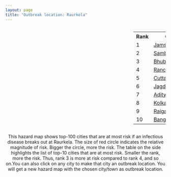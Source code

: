 ```yaml
---
layout: page
title: "Outbreak location: Raurkela"
---
```

<div style="width: 100%; overflow: auto;">
<div style="width: 75%; float: left;">
<div id="mapid">
<script src="https://buda-magenta.github.io/hazard_map/load_map.js"></script>

<script>
var marker_outbreak = L.marker([22.214285, 84.872437],{"autoPan": true}).addTo(map); marker_outbreak.bindTooltip("Raurkela").openTooltip();

var circle_1 = L.circle([22.801519, 86.202958], {"pane": "markerPane", "color": "red", "fill": true, "fillOpacity": 0.2, "fillRule": "evenodd", "lineCap": "round", "lineJoin": "round", "opacity": 1.0, "radius": 79607, "stroke": true, "weight": 3}).addTo(map);
circle_1.bindTooltip("Jamshedpur<br>rank: 1<br>hazard index: 0.079607")
circle_1.bindPopup('<a href="https://buda-magenta.github.io/hazard_map/Jamshedpur">Jamshedpur</a>')

var circle_2 = L.circle([21.400000, 83.883333], {"pane": "markerPane", "color": "red", "fill": true, "fillOpacity": 0.2, "fillRule": "evenodd", "lineCap": "round", "lineJoin": "round", "opacity": 1.0, "radius": 71090, "stroke": true, "weight": 3}).addTo(map);
circle_2.bindTooltip("Sambalpur<br>rank: 2<br>hazard index: 0.071091")
circle_2.bindPopup('<a href="https://buda-magenta.github.io/hazard_map/Sambalpur">Sambalpur</a>')

var circle_3 = L.circle([20.266777, 85.843559], {"pane": "markerPane", "color": "red", "fill": true, "fillOpacity": 0.2, "fillRule": "evenodd", "lineCap": "round", "lineJoin": "round", "opacity": 1.0, "radius": 53885, "stroke": true, "weight": 3}).addTo(map);
circle_3.bindTooltip("Bhubaneswar<br>rank: 3<br>hazard index: 0.053886")
circle_3.bindPopup('<a href="https://buda-magenta.github.io/hazard_map/Bhubaneswar">Bhubaneswar</a>')

var circle_4 = L.circle([23.370035, 85.325013], {"pane": "markerPane", "color": "red", "fill": true, "fillOpacity": 0.2, "fillRule": "evenodd", "lineCap": "round", "lineJoin": "round", "opacity": 1.0, "radius": 35381, "stroke": true, "weight": 3}).addTo(map);
circle_4.bindTooltip("Ranchi<br>rank: 4<br>hazard index: 0.035382")
circle_4.bindPopup('<a href="https://buda-magenta.github.io/hazard_map/Ranchi">Ranchi</a>')

var circle_5 = L.circle([20.468600, 85.879200], {"pane": "markerPane", "color": "red", "fill": true, "fillOpacity": 0.2, "fillRule": "evenodd", "lineCap": "round", "lineJoin": "round", "opacity": 1.0, "radius": 20759, "stroke": true, "weight": 3}).addTo(map);
circle_5.bindTooltip("Cuttack<br>rank: 5<br>hazard index: 0.020760")
circle_5.bindPopup('<a href="https://buda-magenta.github.io/hazard_map/Cuttack">Cuttack</a>')

var circle_6 = L.circle([19.087076, 82.023572], {"pane": "markerPane", "color": "red", "fill": true, "fillOpacity": 0.2, "fillRule": "evenodd", "lineCap": "round", "lineJoin": "round", "opacity": 1.0, "radius": 14683, "stroke": true, "weight": 3}).addTo(map);
circle_6.bindTooltip("Jagdalpur<br>rank: 6<br>hazard index: 0.014684")
circle_6.bindPopup('<a href="https://buda-magenta.github.io/hazard_map/Jagdalpur">Jagdalpur</a>')

var circle_7 = L.circle([22.782355, 86.159003], {"pane": "markerPane", "color": "red", "fill": true, "fillOpacity": 0.2, "fillRule": "evenodd", "lineCap": "round", "lineJoin": "round", "opacity": 1.0, "radius": 11389, "stroke": true, "weight": 3}).addTo(map);
circle_7.bindTooltip("Adityapur<br>rank: 7<br>hazard index: 0.011389")
circle_7.bindPopup('<a href="https://buda-magenta.github.io/hazard_map/Adityapur">Adityapur</a>')

var circle_8 = L.circle([22.541418, 88.357691], {"pane": "markerPane", "color": "red", "fill": true, "fillOpacity": 0.2, "fillRule": "evenodd", "lineCap": "round", "lineJoin": "round", "opacity": 1.0, "radius": 9639, "stroke": true, "weight": 3}).addTo(map);
circle_8.bindTooltip("Kolkata<br>rank: 8<br>hazard index: 0.009639")
circle_8.bindPopup('<a href="https://buda-magenta.github.io/hazard_map/Kolkata">Kolkata</a>')

var circle_9 = L.circle([22.500000, 83.500000], {"pane": "markerPane", "color": "red", "fill": true, "fillOpacity": 0.2, "fillRule": "evenodd", "lineCap": "round", "lineJoin": "round", "opacity": 1.0, "radius": 8859, "stroke": true, "weight": 3}).addTo(map);
circle_9.bindTooltip("Raigarh<br>rank: 9<br>hazard index: 0.008859")
circle_9.bindPopup('<a href="https://buda-magenta.github.io/hazard_map/Raigarh">Raigarh</a>')

var circle_10 = L.circle([12.979120, 77.591300], {"pane": "markerPane", "color": "red", "fill": true, "fillOpacity": 0.2, "fillRule": "evenodd", "lineCap": "round", "lineJoin": "round", "opacity": 1.0, "radius": 8432, "stroke": true, "weight": 3}).addTo(map);
circle_10.bindTooltip("Bangalore<br>rank: 10<br>hazard index: 0.008432")
circle_10.bindPopup('<a href="https://buda-magenta.github.io/hazard_map/Bangalore">Bangalore</a>')

var circle_11 = L.circle([22.383333, 82.133333], {"pane": "markerPane", "color": "red", "fill": true, "fillOpacity": 0.2, "fillRule": "evenodd", "lineCap": "round", "lineJoin": "round", "opacity": 1.0, "radius": 8398, "stroke": true, "weight": 3}).addTo(map);
circle_11.bindTooltip("Bilaspur<br>rank: 11<br>hazard index: 0.008398")
circle_11.bindPopup('<a href="https://buda-magenta.github.io/hazard_map/Bilaspur">Bilaspur</a>')

var circle_12 = L.circle([19.807608, 85.825254], {"pane": "markerPane", "color": "red", "fill": true, "fillOpacity": 0.2, "fillRule": "evenodd", "lineCap": "round", "lineJoin": "round", "opacity": 1.0, "radius": 6203, "stroke": true, "weight": 3}).addTo(map);
circle_12.bindTooltip("Puri<br>rank: 12<br>hazard index: 0.006203")
circle_12.bindPopup('<a href="https://buda-magenta.github.io/hazard_map/Puri">Puri</a>')

var circle_13 = L.circle([23.122634, 83.198189], {"pane": "markerPane", "color": "red", "fill": true, "fillOpacity": 0.2, "fillRule": "evenodd", "lineCap": "round", "lineJoin": "round", "opacity": 1.0, "radius": 5819, "stroke": true, "weight": 3}).addTo(map);
circle_13.bindTooltip("Ambikapur<br>rank: 13<br>hazard index: 0.005819")
circle_13.bindPopup('<a href="https://buda-magenta.github.io/hazard_map/Ambikapur">Ambikapur</a>')

var circle_14 = L.circle([19.075990, 72.877393], {"pane": "markerPane", "color": "red", "fill": true, "fillOpacity": 0.2, "fillRule": "evenodd", "lineCap": "round", "lineJoin": "round", "opacity": 1.0, "radius": 3875, "stroke": true, "weight": 3}).addTo(map);
circle_14.bindTooltip("Mumbai<br>rank: 14<br>hazard index: 0.003876")
circle_14.bindPopup('<a href="https://buda-magenta.github.io/hazard_map/Mumbai">Mumbai</a>')

var circle_15 = L.circle([21.149813, 79.082056], {"pane": "markerPane", "color": "red", "fill": true, "fillOpacity": 0.2, "fillRule": "evenodd", "lineCap": "round", "lineJoin": "round", "opacity": 1.0, "radius": 3454, "stroke": true, "weight": 3}).addTo(map);
circle_15.bindTooltip("Nagpur<br>rank: 15<br>hazard index: 0.003455")
circle_15.bindPopup('<a href="https://buda-magenta.github.io/hazard_map/Nagpur">Nagpur</a>')

var circle_16 = L.circle([21.237947, 81.633683], {"pane": "markerPane", "color": "red", "fill": true, "fillOpacity": 0.2, "fillRule": "evenodd", "lineCap": "round", "lineJoin": "round", "opacity": 1.0, "radius": 3421, "stroke": true, "weight": 3}).addTo(map);
circle_16.bindTooltip("Raipur<br>rank: 16<br>hazard index: 0.003421")
circle_16.bindPopup('<a href="https://buda-magenta.github.io/hazard_map/Raipur">Raipur</a>')

var circle_17 = L.circle([23.795281, 86.430964], {"pane": "markerPane", "color": "red", "fill": true, "fillOpacity": 0.2, "fillRule": "evenodd", "lineCap": "round", "lineJoin": "round", "opacity": 1.0, "radius": 3286, "stroke": true, "weight": 3}).addTo(map);
circle_17.bindTooltip("Dhanbad<br>rank: 17<br>hazard index: 0.003286")
circle_17.bindPopup('<a href="https://buda-magenta.github.io/hazard_map/Dhanbad">Dhanbad</a>')

var circle_18 = L.circle([24.476642, 86.606732], {"pane": "markerPane", "color": "red", "fill": true, "fillOpacity": 0.2, "fillRule": "evenodd", "lineCap": "round", "lineJoin": "round", "opacity": 1.0, "radius": 3152, "stroke": true, "weight": 3}).addTo(map);
circle_18.bindTooltip("Deoghar<br>rank: 18<br>hazard index: 0.003152")
circle_18.bindPopup('<a href="https://buda-magenta.github.io/hazard_map/Deoghar">Deoghar</a>')

var circle_19 = L.circle([17.723128, 83.301284], {"pane": "markerPane", "color": "red", "fill": true, "fillOpacity": 0.2, "fillRule": "evenodd", "lineCap": "round", "lineJoin": "round", "opacity": 1.0, "radius": 2501, "stroke": true, "weight": 3}).addTo(map);
circle_19.bindTooltip("Visakhapatnam<br>rank: 19<br>hazard index: 0.002501")
circle_19.bindPopup('<a href="https://buda-magenta.github.io/hazard_map/Visakhapatnam">Visakhapatnam</a>')

var circle_20 = L.circle([21.934900, 86.732400], {"pane": "markerPane", "color": "red", "fill": true, "fillOpacity": 0.2, "fillRule": "evenodd", "lineCap": "round", "lineJoin": "round", "opacity": 1.0, "radius": 1924, "stroke": true, "weight": 3}).addTo(map);
circle_20.bindTooltip("Baripada<br>rank: 20<br>hazard index: 0.001925")
circle_20.bindPopup('<a href="https://buda-magenta.github.io/hazard_map/Baripada">Baripada</a>')

var circle_21 = L.circle([18.521428, 73.854454], {"pane": "markerPane", "color": "red", "fill": true, "fillOpacity": 0.2, "fillRule": "evenodd", "lineCap": "round", "lineJoin": "round", "opacity": 1.0, "radius": 1886, "stroke": true, "weight": 3}).addTo(map);
circle_21.bindTooltip("Pune<br>rank: 21<br>hazard index: 0.001887")
circle_21.bindPopup('<a href="https://buda-magenta.github.io/hazard_map/Pune">Pune</a>')

var circle_22 = L.circle([22.519770, 82.629515], {"pane": "markerPane", "color": "red", "fill": true, "fillOpacity": 0.2, "fillRule": "evenodd", "lineCap": "round", "lineJoin": "round", "opacity": 1.0, "radius": 1850, "stroke": true, "weight": 3}).addTo(map);
circle_22.bindTooltip("Korba<br>rank: 22<br>hazard index: 0.001851")
circle_22.bindPopup('<a href="https://buda-magenta.github.io/hazard_map/Korba">Korba</a>')

var circle_23 = L.circle([25.133173, 86.525040], {"pane": "markerPane", "color": "red", "fill": true, "fillOpacity": 0.2, "fillRule": "evenodd", "lineCap": "round", "lineJoin": "round", "opacity": 1.0, "radius": 1631, "stroke": true, "weight": 3}).addTo(map);
circle_23.bindTooltip("Kharagpur<br>rank: 23<br>hazard index: 0.001632")
circle_23.bindPopup('<a href="https://buda-magenta.github.io/hazard_map/Kharagpur">Kharagpur</a>')

var circle_24 = L.circle([16.508759, 80.618510], {"pane": "markerPane", "color": "red", "fill": true, "fillOpacity": 0.2, "fillRule": "evenodd", "lineCap": "round", "lineJoin": "round", "opacity": 1.0, "radius": 1515, "stroke": true, "weight": 3}).addTo(map);
circle_24.bindTooltip("Vijayawada<br>rank: 24<br>hazard index: 0.001515")
circle_24.bindPopup('<a href="https://buda-magenta.github.io/hazard_map/Vijayawada">Vijayawada</a>')

var circle_25 = L.circle([23.687130, 86.974659], {"pane": "markerPane", "color": "red", "fill": true, "fillOpacity": 0.2, "fillRule": "evenodd", "lineCap": "round", "lineJoin": "round", "opacity": 1.0, "radius": 1240, "stroke": true, "weight": 3}).addTo(map);
circle_25.bindTooltip("Asansol<br>rank: 25<br>hazard index: 0.001240")
circle_25.bindPopup('<a href="https://buda-magenta.github.io/hazard_map/Asansol">Asansol</a>')

var circle_26 = L.circle([28.651718, 77.221939], {"pane": "markerPane", "color": "red", "fill": true, "fillOpacity": 0.2, "fillRule": "evenodd", "lineCap": "round", "lineJoin": "round", "opacity": 1.0, "radius": 1199, "stroke": true, "weight": 3}).addTo(map);
circle_26.bindTooltip("Delhi<br>rank: 26<br>hazard index: 0.001200")
circle_26.bindPopup('<a href="https://buda-magenta.github.io/hazard_map/Delhi">Delhi</a>')

var circle_27 = L.circle([25.609324, 85.123525], {"pane": "markerPane", "color": "red", "fill": true, "fillOpacity": 0.2, "fillRule": "evenodd", "lineCap": "round", "lineJoin": "round", "opacity": 1.0, "radius": 1145, "stroke": true, "weight": 3}).addTo(map);
circle_27.bindTooltip("Patna<br>rank: 27<br>hazard index: 0.001145")
circle_27.bindPopup('<a href="https://buda-magenta.github.io/hazard_map/Patna">Patna</a>')

var circle_28 = L.circle([23.699128, 85.991069], {"pane": "markerPane", "color": "red", "fill": true, "fillOpacity": 0.2, "fillRule": "evenodd", "lineCap": "round", "lineJoin": "round", "opacity": 1.0, "radius": 1039, "stroke": true, "weight": 3}).addTo(map);
circle_28.bindTooltip("Bokaro<br>rank: 28<br>hazard index: 0.001039")
circle_28.bindPopup('<a href="https://buda-magenta.github.io/hazard_map/Bokaro">Bokaro</a>')

var circle_29 = L.circle([21.199035, 81.397955], {"pane": "markerPane", "color": "red", "fill": true, "fillOpacity": 0.2, "fillRule": "evenodd", "lineCap": "round", "lineJoin": "round", "opacity": 1.0, "radius": 909, "stroke": true, "weight": 3}).addTo(map);
circle_29.bindTooltip("Durg<br>rank: 29<br>hazard index: 0.000910")
circle_29.bindPopup('<a href="https://buda-magenta.github.io/hazard_map/Durg">Durg</a>')

var circle_30 = L.circle([17.388786, 78.461065], {"pane": "markerPane", "color": "red", "fill": true, "fillOpacity": 0.2, "fillRule": "evenodd", "lineCap": "round", "lineJoin": "round", "opacity": 1.0, "radius": 840, "stroke": true, "weight": 3}).addTo(map);
circle_30.bindTooltip("Hyderabad<br>rank: 30<br>hazard index: 0.000841")
circle_30.bindPopup('<a href="https://buda-magenta.github.io/hazard_map/Hyderabad">Hyderabad</a>')

var circle_31 = L.circle([19.309813, 84.797156], {"pane": "markerPane", "color": "red", "fill": true, "fillOpacity": 0.2, "fillRule": "evenodd", "lineCap": "round", "lineJoin": "round", "opacity": 1.0, "radius": 792, "stroke": true, "weight": 3}).addTo(map);
circle_31.bindTooltip("Brahmapur<br>rank: 31<br>hazard index: 0.000792")
circle_31.bindPopup('<a href="https://buda-magenta.github.io/hazard_map/Brahmapur">Brahmapur</a>')

var circle_32 = L.circle([14.449372, 79.987376], {"pane": "markerPane", "color": "red", "fill": true, "fillOpacity": 0.2, "fillRule": "evenodd", "lineCap": "round", "lineJoin": "round", "opacity": 1.0, "radius": 729, "stroke": true, "weight": 3}).addTo(map);
circle_32.bindTooltip("Nellore<br>rank: 32<br>hazard index: 0.000729")
circle_32.bindPopup('<a href="https://buda-magenta.github.io/hazard_map/Nellore">Nellore</a>')

var circle_33 = L.circle([23.332200, 86.361600], {"pane": "markerPane", "color": "red", "fill": true, "fillOpacity": 0.2, "fillRule": "evenodd", "lineCap": "round", "lineJoin": "round", "opacity": 1.0, "radius": 709, "stroke": true, "weight": 3}).addTo(map);
circle_33.bindTooltip("Purulia<br>rank: 33<br>hazard index: 0.000709")
circle_33.bindPopup('<a href="https://buda-magenta.github.io/hazard_map/Purulia">Purulia</a>')

var circle_34 = L.circle([23.160894, 79.949770], {"pane": "markerPane", "color": "red", "fill": true, "fillOpacity": 0.2, "fillRule": "evenodd", "lineCap": "round", "lineJoin": "round", "opacity": 1.0, "radius": 680, "stroke": true, "weight": 3}).addTo(map);
circle_34.bindTooltip("Jabalpur<br>rank: 34<br>hazard index: 0.000681")
circle_34.bindPopup('<a href="https://buda-magenta.github.io/hazard_map/Jabalpur">Jabalpur</a>')

var circle_35 = L.circle([18.793568, 80.815939], {"pane": "markerPane", "color": "red", "fill": true, "fillOpacity": 0.2, "fillRule": "evenodd", "lineCap": "round", "lineJoin": "round", "opacity": 1.0, "radius": 596, "stroke": true, "weight": 3}).addTo(map);
circle_35.bindTooltip("Bijapur<br>rank: 35<br>hazard index: 0.000597")
circle_35.bindPopup('<a href="https://buda-magenta.github.io/hazard_map/Bijapur">Bijapur</a>')

var circle_36 = L.circle([19.194329, 72.970178], {"pane": "markerPane", "color": "red", "fill": true, "fillOpacity": 0.2, "fillRule": "evenodd", "lineCap": "round", "lineJoin": "round", "opacity": 1.0, "radius": 556, "stroke": true, "weight": 3}).addTo(map);
circle_36.bindTooltip("Thane<br>rank: 36<br>hazard index: 0.000557")
circle_36.bindPopup('<a href="https://buda-magenta.github.io/hazard_map/Thane">Thane</a>')

var circle_37 = L.circle([18.112082, 83.405220], {"pane": "markerPane", "color": "red", "fill": true, "fillOpacity": 0.2, "fillRule": "evenodd", "lineCap": "round", "lineJoin": "round", "opacity": 1.0, "radius": 527, "stroke": true, "weight": 3}).addTo(map);
circle_37.bindTooltip("Vizianagaram<br>rank: 37<br>hazard index: 0.000527")
circle_37.bindPopup('<a href="https://buda-magenta.github.io/hazard_map/Vizianagaram">Vizianagaram</a>')

var circle_38 = L.circle([17.005045, 81.780473], {"pane": "markerPane", "color": "red", "fill": true, "fillOpacity": 0.2, "fillRule": "evenodd", "lineCap": "round", "lineJoin": "round", "opacity": 1.0, "radius": 497, "stroke": true, "weight": 3}).addTo(map);
circle_38.bindTooltip("Rajahmundry<br>rank: 38<br>hazard index: 0.000497")
circle_38.bindPopup('<a href="https://buda-magenta.github.io/hazard_map/Rajahmundry">Rajahmundry</a>')

var circle_39 = L.circle([11.001812, 76.962843], {"pane": "markerPane", "color": "red", "fill": true, "fillOpacity": 0.2, "fillRule": "evenodd", "lineCap": "round", "lineJoin": "round", "opacity": 1.0, "radius": 460, "stroke": true, "weight": 3}).addTo(map);
circle_39.bindTooltip("Coimbatore<br>rank: 39<br>hazard index: 0.000461")
circle_39.bindPopup('<a href="https://buda-magenta.github.io/hazard_map/Coimbatore">Coimbatore</a>')

var circle_40 = L.circle([20.011247, 73.790236], {"pane": "markerPane", "color": "red", "fill": true, "fillOpacity": 0.2, "fillRule": "evenodd", "lineCap": "round", "lineJoin": "round", "opacity": 1.0, "radius": 440, "stroke": true, "weight": 3}).addTo(map);
circle_40.bindTooltip("Nashik<br>rank: 40<br>hazard index: 0.000441")
circle_40.bindPopup('<a href="https://buda-magenta.github.io/hazard_map/Nashik">Nashik</a>')

var circle_41 = L.circle([13.083694, 80.270186], {"pane": "markerPane", "color": "red", "fill": true, "fillOpacity": 0.2, "fillRule": "evenodd", "lineCap": "round", "lineJoin": "round", "opacity": 1.0, "radius": 428, "stroke": true, "weight": 3}).addTo(map);
circle_41.bindTooltip("Chennai<br>rank: 41<br>hazard index: 0.000428")
circle_41.bindPopup('<a href="https://buda-magenta.github.io/hazard_map/Chennai">Chennai</a>')

var circle_42 = L.circle([20.761862, 77.192172], {"pane": "markerPane", "color": "red", "fill": true, "fillOpacity": 0.2, "fillRule": "evenodd", "lineCap": "round", "lineJoin": "round", "opacity": 1.0, "radius": 413, "stroke": true, "weight": 3}).addTo(map);
circle_42.bindTooltip("Akola<br>rank: 42<br>hazard index: 0.000414")
circle_42.bindPopup('<a href="https://buda-magenta.github.io/hazard_map/Akola">Akola</a>')

var circle_43 = L.circle([12.305183, 76.655361], {"pane": "markerPane", "color": "red", "fill": true, "fillOpacity": 0.2, "fillRule": "evenodd", "lineCap": "round", "lineJoin": "round", "opacity": 1.0, "radius": 396, "stroke": true, "weight": 3}).addTo(map);
circle_43.bindTooltip("Mysore<br>rank: 43<br>hazard index: 0.000396")
circle_43.bindPopup('<a href="https://buda-magenta.github.io/hazard_map/Mysore">Mysore</a>')

var circle_44 = L.circle([24.796436, 85.007956], {"pane": "markerPane", "color": "red", "fill": true, "fillOpacity": 0.2, "fillRule": "evenodd", "lineCap": "round", "lineJoin": "round", "opacity": 1.0, "radius": 380, "stroke": true, "weight": 3}).addTo(map);
circle_44.bindTooltip("Gaya<br>rank: 44<br>hazard index: 0.000380")
circle_44.bindPopup('<a href="https://buda-magenta.github.io/hazard_map/Gaya">Gaya</a>')

var circle_45 = L.circle([11.664300, 78.146000], {"pane": "markerPane", "color": "red", "fill": true, "fillOpacity": 0.2, "fillRule": "evenodd", "lineCap": "round", "lineJoin": "round", "opacity": 1.0, "radius": 360, "stroke": true, "weight": 3}).addTo(map);
circle_45.bindTooltip("Salem<br>rank: 45<br>hazard index: 0.000361")
circle_45.bindPopup('<a href="https://buda-magenta.github.io/hazard_map/Salem">Salem</a>')

var circle_46 = L.circle([21.500000, 86.750000], {"pane": "markerPane", "color": "red", "fill": true, "fillOpacity": 0.2, "fillRule": "evenodd", "lineCap": "round", "lineJoin": "round", "opacity": 1.0, "radius": 319, "stroke": true, "weight": 3}).addTo(map);
circle_46.bindTooltip("Baleshwar<br>rank: 46<br>hazard index: 0.000320")
circle_46.bindPopup('<a href="https://buda-magenta.github.io/hazard_map/Baleshwar">Baleshwar</a>')

var circle_47 = L.circle([21.063329, 86.505373], {"pane": "markerPane", "color": "red", "fill": true, "fillOpacity": 0.2, "fillRule": "evenodd", "lineCap": "round", "lineJoin": "round", "opacity": 1.0, "radius": 298, "stroke": true, "weight": 3}).addTo(map);
circle_47.bindTooltip("Bhadrak<br>rank: 47<br>hazard index: 0.000299")
circle_47.bindPopup('<a href="https://buda-magenta.github.io/hazard_map/Bhadrak">Bhadrak</a>')

var circle_48 = L.circle([13.631637, 79.423171], {"pane": "markerPane", "color": "red", "fill": true, "fillOpacity": 0.2, "fillRule": "evenodd", "lineCap": "round", "lineJoin": "round", "opacity": 1.0, "radius": 286, "stroke": true, "weight": 3}).addTo(map);
circle_48.bindTooltip("Tirupati<br>rank: 48<br>hazard index: 0.000287")
circle_48.bindPopup('<a href="https://buda-magenta.github.io/hazard_map/Tirupati">Tirupati</a>')

var circle_49 = L.circle([22.591260, 88.390964], {"pane": "markerPane", "color": "red", "fill": true, "fillOpacity": 0.2, "fillRule": "evenodd", "lineCap": "round", "lineJoin": "round", "opacity": 1.0, "radius": 282, "stroke": true, "weight": 3}).addTo(map);
circle_49.bindTooltip("Bidhan Nagar<br>rank: 49<br>hazard index: 0.000282")
circle_49.bindPopup('<a href="https://buda-magenta.github.io/hazard_map/Bidhan_Nagar">Bidhan Nagar</a>')

var circle_50 = L.circle([21.200996, 81.335426], {"pane": "markerPane", "color": "red", "fill": true, "fillOpacity": 0.2, "fillRule": "evenodd", "lineCap": "round", "lineJoin": "round", "opacity": 1.0, "radius": 278, "stroke": true, "weight": 3}).addTo(map);
circle_50.bindTooltip("Bhilai Nagar<br>rank: 50<br>hazard index: 0.000279")
circle_50.bindPopup('<a href="https://buda-magenta.github.io/hazard_map/Bhilai_Nagar">Bhilai Nagar</a>')

var circle_51 = L.circle([25.335649, 83.007629], {"pane": "markerPane", "color": "red", "fill": true, "fillOpacity": 0.2, "fillRule": "evenodd", "lineCap": "round", "lineJoin": "round", "opacity": 1.0, "radius": 266, "stroke": true, "weight": 3}).addTo(map);
circle_51.bindTooltip("Varanasi<br>rank: 51<br>hazard index: 0.000266")
circle_51.bindPopup('<a href="https://buda-magenta.github.io/hazard_map/Varanasi">Varanasi</a>')

var circle_52 = L.circle([20.843512, 75.525927], {"pane": "markerPane", "color": "red", "fill": true, "fillOpacity": 0.2, "fillRule": "evenodd", "lineCap": "round", "lineJoin": "round", "opacity": 1.0, "radius": 264, "stroke": true, "weight": 3}).addTo(map);
circle_52.bindTooltip("Jalgaon<br>rank: 52<br>hazard index: 0.000265")
circle_52.bindPopup('<a href="https://buda-magenta.github.io/hazard_map/Jalgaon">Jalgaon</a>')

var circle_53 = L.circle([23.021624, 72.579707], {"pane": "markerPane", "color": "red", "fill": true, "fillOpacity": 0.2, "fillRule": "evenodd", "lineCap": "round", "lineJoin": "round", "opacity": 1.0, "radius": 237, "stroke": true, "weight": 3}).addTo(map);
circle_53.bindTooltip("Ahmedabad<br>rank: 53<br>hazard index: 0.000237")
circle_53.bindPopup('<a href="https://buda-magenta.github.io/hazard_map/Ahmedabad">Ahmedabad</a>')

var circle_54 = L.circle([23.967515, 85.438846], {"pane": "markerPane", "color": "red", "fill": true, "fillOpacity": 0.2, "fillRule": "evenodd", "lineCap": "round", "lineJoin": "round", "opacity": 1.0, "radius": 218, "stroke": true, "weight": 3}).addTo(map);
circle_54.bindTooltip("Hazaribagh<br>rank: 54<br>hazard index: 0.000218")
circle_54.bindPopup('<a href="https://buda-magenta.github.io/hazard_map/Hazaribagh">Hazaribagh</a>')

var circle_55 = L.circle([13.340077, 77.100621], {"pane": "markerPane", "color": "red", "fill": true, "fillOpacity": 0.2, "fillRule": "evenodd", "lineCap": "round", "lineJoin": "round", "opacity": 1.0, "radius": 215, "stroke": true, "weight": 3}).addTo(map);
circle_55.bindTooltip("Tumkur<br>rank: 55<br>hazard index: 0.000215")
circle_55.bindPopup('<a href="https://buda-magenta.github.io/hazard_map/Tumkur">Tumkur</a>')

var circle_56 = L.circle([19.250000, 74.750000], {"pane": "markerPane", "color": "red", "fill": true, "fillOpacity": 0.2, "fillRule": "evenodd", "lineCap": "round", "lineJoin": "round", "opacity": 1.0, "radius": 212, "stroke": true, "weight": 3}).addTo(map);
circle_56.bindTooltip("Ahmadnagar<br>rank: 56<br>hazard index: 0.000212")
circle_56.bindPopup('<a href="https://buda-magenta.github.io/hazard_map/Ahmadnagar">Ahmadnagar</a>')

var circle_57 = L.circle([18.320022, 83.916077], {"pane": "markerPane", "color": "red", "fill": true, "fillOpacity": 0.2, "fillRule": "evenodd", "lineCap": "round", "lineJoin": "round", "opacity": 1.0, "radius": 205, "stroke": true, "weight": 3}).addTo(map);
circle_57.bindTooltip("Srikakulam<br>rank: 57<br>hazard index: 0.000206")
circle_57.bindPopup('<a href="https://buda-magenta.github.io/hazard_map/Srikakulam">Srikakulam</a>')

var circle_58 = L.circle([21.145629, 80.268387], {"pane": "markerPane", "color": "red", "fill": true, "fillOpacity": 0.2, "fillRule": "evenodd", "lineCap": "round", "lineJoin": "round", "opacity": 1.0, "radius": 196, "stroke": true, "weight": 3}).addTo(map);
circle_58.bindTooltip("Gondiya<br>rank: 58<br>hazard index: 0.000197")
circle_58.bindPopup('<a href="https://buda-magenta.github.io/hazard_map/Gondiya">Gondiya</a>')

var circle_59 = L.circle([25.572433, 83.609605], {"pane": "markerPane", "color": "red", "fill": true, "fillOpacity": 0.2, "fillRule": "evenodd", "lineCap": "round", "lineJoin": "round", "opacity": 1.0, "radius": 195, "stroke": true, "weight": 3}).addTo(map);
circle_59.bindTooltip("Medinipur<br>rank: 59<br>hazard index: 0.000195")
circle_59.bindPopup('<a href="https://buda-magenta.github.io/hazard_map/Medinipur">Medinipur</a>')

var circle_60 = L.circle([23.250000, 87.750000], {"pane": "markerPane", "color": "red", "fill": true, "fillOpacity": 0.2, "fillRule": "evenodd", "lineCap": "round", "lineJoin": "round", "opacity": 1.0, "radius": 194, "stroke": true, "weight": 3}).addTo(map);
circle_60.bindTooltip("Barddhaman<br>rank: 60<br>hazard index: 0.000194")
circle_60.bindPopup('<a href="https://buda-magenta.github.io/hazard_map/Barddhaman">Barddhaman</a>')

var circle_61 = L.circle([21.170200, 72.831100], {"pane": "markerPane", "color": "red", "fill": true, "fillOpacity": 0.2, "fillRule": "evenodd", "lineCap": "round", "lineJoin": "round", "opacity": 1.0, "radius": 190, "stroke": true, "weight": 3}).addTo(map);
circle_61.bindTooltip("Surat<br>rank: 61<br>hazard index: 0.000190")
circle_61.bindPopup('<a href="https://buda-magenta.github.io/hazard_map/Surat">Surat</a>')

var circle_62 = L.circle([20.993276, 75.839983], {"pane": "markerPane", "color": "red", "fill": true, "fillOpacity": 0.2, "fillRule": "evenodd", "lineCap": "round", "lineJoin": "round", "opacity": 1.0, "radius": 184, "stroke": true, "weight": 3}).addTo(map);
circle_62.bindTooltip("Bhusawal<br>rank: 62<br>hazard index: 0.000185")
circle_62.bindPopup('<a href="https://buda-magenta.github.io/hazard_map/Bhusawal">Bhusawal</a>')

var circle_63 = L.circle([20.972740, 80.691555], {"pane": "markerPane", "color": "red", "fill": true, "fillOpacity": 0.2, "fillRule": "evenodd", "lineCap": "round", "lineJoin": "round", "opacity": 1.0, "radius": 181, "stroke": true, "weight": 3}).addTo(map);
circle_63.bindTooltip("Rajnandgaon<br>rank: 63<br>hazard index: 0.000181")
circle_63.bindPopup('<a href="https://buda-magenta.github.io/hazard_map/Rajnandgaon">Rajnandgaon</a>')

var circle_64 = L.circle([24.900100, 84.018211], {"pane": "markerPane", "color": "red", "fill": true, "fillOpacity": 0.2, "fillRule": "evenodd", "lineCap": "round", "lineJoin": "round", "opacity": 1.0, "radius": 174, "stroke": true, "weight": 3}).addTo(map);
circle_64.bindTooltip("Sasaram<br>rank: 64<br>hazard index: 0.000174")
circle_64.bindPopup('<a href="https://buda-magenta.github.io/hazard_map/Sasaram">Sasaram</a>')

var circle_65 = L.circle([25.286698, 87.132254], {"pane": "markerPane", "color": "red", "fill": true, "fillOpacity": 0.2, "fillRule": "evenodd", "lineCap": "round", "lineJoin": "round", "opacity": 1.0, "radius": 170, "stroke": true, "weight": 3}).addTo(map);
circle_65.bindTooltip("Bhagalpur<br>rank: 65<br>hazard index: 0.000170")
circle_65.bindPopup('<a href="https://buda-magenta.github.io/hazard_map/Bhagalpur">Bhagalpur</a>')

var circle_66 = L.circle([23.131954, 87.207397], {"pane": "markerPane", "color": "red", "fill": true, "fillOpacity": 0.2, "fillRule": "evenodd", "lineCap": "round", "lineJoin": "round", "opacity": 1.0, "radius": 159, "stroke": true, "weight": 3}).addTo(map);
circle_66.bindTooltip("Bankura<br>rank: 66<br>hazard index: 0.000159")
circle_66.bindPopup('<a href="https://buda-magenta.github.io/hazard_map/Bankura">Bankura</a>')

var circle_67 = L.circle([23.258486, 77.401989], {"pane": "markerPane", "color": "red", "fill": true, "fillOpacity": 0.2, "fillRule": "evenodd", "lineCap": "round", "lineJoin": "round", "opacity": 1.0, "radius": 157, "stroke": true, "weight": 3}).addTo(map);
circle_67.bindTooltip("Bhopal<br>rank: 67<br>hazard index: 0.000158")
circle_67.bindPopup('<a href="https://buda-magenta.github.io/hazard_map/Bhopal">Bhopal</a>')

var circle_68 = L.circle([28.651718, 77.221939], {"pane": "markerPane", "color": "red", "fill": true, "fillOpacity": 0.2, "fillRule": "evenodd", "lineCap": "round", "lineJoin": "round", "opacity": 1.0, "radius": 157, "stroke": true, "weight": 3}).addTo(map);
circle_68.bindTooltip("Dehri<br>rank: 68<br>hazard index: 0.000158")
circle_68.bindPopup('<a href="https://buda-magenta.github.io/hazard_map/Dehri">Dehri</a>')

var circle_69 = L.circle([21.735348, 81.944459], {"pane": "markerPane", "color": "red", "fill": true, "fillOpacity": 0.2, "fillRule": "evenodd", "lineCap": "round", "lineJoin": "round", "opacity": 1.0, "radius": 156, "stroke": true, "weight": 3}).addTo(map);
circle_69.bindTooltip("Bhatpara<br>rank: 69<br>hazard index: 0.000157")
circle_69.bindPopup('<a href="https://buda-magenta.github.io/hazard_map/Bhatpara">Bhatpara</a>')

var circle_70 = L.circle([23.730215, 86.839671], {"pane": "markerPane", "color": "red", "fill": true, "fillOpacity": 0.2, "fillRule": "evenodd", "lineCap": "round", "lineJoin": "round", "opacity": 1.0, "radius": 153, "stroke": true, "weight": 3}).addTo(map);
circle_70.bindTooltip("Kulti<br>rank: 70<br>hazard index: 0.000153")
circle_70.bindPopup('<a href="https://buda-magenta.github.io/hazard_map/Kulti">Kulti</a>')

var circle_71 = L.circle([13.160105, 79.155551], {"pane": "markerPane", "color": "red", "fill": true, "fillOpacity": 0.2, "fillRule": "evenodd", "lineCap": "round", "lineJoin": "round", "opacity": 1.0, "radius": 152, "stroke": true, "weight": 3}).addTo(map);
circle_71.bindTooltip("Chittoor<br>rank: 71<br>hazard index: 0.000153")
circle_71.bindPopup('<a href="https://buda-magenta.github.io/hazard_map/Chittoor">Chittoor</a>')

var circle_72 = L.circle([26.148658, 85.340013], {"pane": "markerPane", "color": "red", "fill": true, "fillOpacity": 0.2, "fillRule": "evenodd", "lineCap": "round", "lineJoin": "round", "opacity": 1.0, "radius": 150, "stroke": true, "weight": 3}).addTo(map);
circle_72.bindTooltip("Muzaffarpur<br>rank: 72<br>hazard index: 0.000151")
circle_72.bindPopup('<a href="https://buda-magenta.github.io/hazard_map/Muzaffarpur">Muzaffarpur</a>')

var circle_73 = L.circle([22.472223, 88.093845], {"pane": "markerPane", "color": "red", "fill": true, "fillOpacity": 0.2, "fillRule": "evenodd", "lineCap": "round", "lineJoin": "round", "opacity": 1.0, "radius": 141, "stroke": true, "weight": 3}).addTo(map);
circle_73.bindTooltip("Uluberia<br>rank: 73<br>hazard index: 0.000141")
circle_73.bindPopup('<a href="https://buda-magenta.github.io/hazard_map/Uluberia">Uluberia</a>')

var circle_74 = L.circle([26.716413, 88.430992], {"pane": "markerPane", "color": "red", "fill": true, "fillOpacity": 0.2, "fillRule": "evenodd", "lineCap": "round", "lineJoin": "round", "opacity": 1.0, "radius": 139, "stroke": true, "weight": 3}).addTo(map);
circle_74.bindTooltip("Siliguri<br>rank: 74<br>hazard index: 0.000140")
circle_74.bindPopup('<a href="https://buda-magenta.github.io/hazard_map/Siliguri">Siliguri</a>')

var circle_75 = L.circle([26.083143, 86.032571], {"pane": "markerPane", "color": "red", "fill": true, "fillOpacity": 0.2, "fillRule": "evenodd", "lineCap": "round", "lineJoin": "round", "opacity": 1.0, "radius": 137, "stroke": true, "weight": 3}).addTo(map);
circle_75.bindTooltip("Darbhanga<br>rank: 75<br>hazard index: 0.000137")
circle_75.bindPopup('<a href="https://buda-magenta.github.io/hazard_map/Darbhanga">Darbhanga</a>')

var circle_76 = L.circle([24.197443, 82.666145], {"pane": "markerPane", "color": "red", "fill": true, "fillOpacity": 0.2, "fillRule": "evenodd", "lineCap": "round", "lineJoin": "round", "opacity": 1.0, "radius": 129, "stroke": true, "weight": 3}).addTo(map);
circle_76.bindTooltip("Singrauli<br>rank: 76<br>hazard index: 0.000130")
circle_76.bindPopup('<a href="https://buda-magenta.github.io/hazard_map/Singrauli">Singrauli</a>')

var circle_77 = L.circle([26.460914, 80.321759], {"pane": "markerPane", "color": "red", "fill": true, "fillOpacity": 0.2, "fillRule": "evenodd", "lineCap": "round", "lineJoin": "round", "opacity": 1.0, "radius": 116, "stroke": true, "weight": 3}).addTo(map);
circle_77.bindTooltip("Kanpur<br>rank: 77<br>hazard index: 0.000116")
circle_77.bindPopup('<a href="https://buda-magenta.github.io/hazard_map/Kanpur">Kanpur</a>')

var circle_78 = L.circle([22.890183, 88.426939], {"pane": "markerPane", "color": "red", "fill": true, "fillOpacity": 0.2, "fillRule": "evenodd", "lineCap": "round", "lineJoin": "round", "opacity": 1.0, "radius": 110, "stroke": true, "weight": 3}).addTo(map);
circle_78.bindTooltip("Naihati<br>rank: 78<br>hazard index: 0.000110")
circle_78.bindPopup('<a href="https://buda-magenta.github.io/hazard_map/Naihati">Naihati</a>')

var circle_79 = L.circle([12.955100, 78.269900], {"pane": "markerPane", "color": "red", "fill": true, "fillOpacity": 0.2, "fillRule": "evenodd", "lineCap": "round", "lineJoin": "round", "opacity": 1.0, "radius": 107, "stroke": true, "weight": 3}).addTo(map);
circle_79.bindTooltip("Robertson Pet<br>rank: 79<br>hazard index: 0.000107")
circle_79.bindPopup('<a href="https://buda-magenta.github.io/hazard_map/Robertson_Pet">Robertson Pet</a>')

var circle_80 = L.circle([21.154541, 77.644296], {"pane": "markerPane", "color": "red", "fill": true, "fillOpacity": 0.2, "fillRule": "evenodd", "lineCap": "round", "lineJoin": "round", "opacity": 1.0, "radius": 102, "stroke": true, "weight": 3}).addTo(map);
circle_80.bindTooltip("Amravati<br>rank: 80<br>hazard index: 0.000103")
circle_80.bindPopup('<a href="https://buda-magenta.github.io/hazard_map/Amravati">Amravati</a>')

var circle_81 = L.circle([23.535048, 87.338043], {"pane": "markerPane", "color": "red", "fill": true, "fillOpacity": 0.2, "fillRule": "evenodd", "lineCap": "round", "lineJoin": "round", "opacity": 1.0, "radius": 98, "stroke": true, "weight": 3}).addTo(map);
circle_81.bindTooltip("Durgapur<br>rank: 81<br>hazard index: 0.000099")
circle_81.bindPopup('<a href="https://buda-magenta.github.io/hazard_map/Durgapur">Durgapur</a>')

var circle_82 = L.circle([20.825623, 78.613146], {"pane": "markerPane", "color": "red", "fill": true, "fillOpacity": 0.2, "fillRule": "evenodd", "lineCap": "round", "lineJoin": "round", "opacity": 1.0, "radius": 96, "stroke": true, "weight": 3}).addTo(map);
circle_82.bindTooltip("Wardha<br>rank: 82<br>hazard index: 0.000096")
circle_82.bindPopup('<a href="https://buda-magenta.github.io/hazard_map/Wardha">Wardha</a>')

var circle_83 = L.circle([16.676135, 81.170868], {"pane": "markerPane", "color": "red", "fill": true, "fillOpacity": 0.2, "fillRule": "evenodd", "lineCap": "round", "lineJoin": "round", "opacity": 1.0, "radius": 95, "stroke": true, "weight": 3}).addTo(map);
circle_83.bindTooltip("Eluru<br>rank: 83<br>hazard index: 0.000096")
circle_83.bindPopup('<a href="https://buda-magenta.github.io/hazard_map/Eluru">Eluru</a>')

var circle_84 = L.circle([25.196826, 76.000893], {"pane": "markerPane", "color": "red", "fill": true, "fillOpacity": 0.2, "fillRule": "evenodd", "lineCap": "round", "lineJoin": "round", "opacity": 1.0, "radius": 94, "stroke": true, "weight": 3}).addTo(map);
circle_84.bindTooltip("Kota<br>rank: 84<br>hazard index: 0.000094")
circle_84.bindPopup('<a href="https://buda-magenta.github.io/hazard_map/Kota">Kota</a>')

var circle_85 = L.circle([15.507555, 80.060800], {"pane": "markerPane", "color": "red", "fill": true, "fillOpacity": 0.2, "fillRule": "evenodd", "lineCap": "round", "lineJoin": "round", "opacity": 1.0, "radius": 90, "stroke": true, "weight": 3}).addTo(map);
circle_85.bindTooltip("Ongole<br>rank: 85<br>hazard index: 0.000091")
circle_85.bindPopup('<a href="https://buda-magenta.github.io/hazard_map/Ongole">Ongole</a>')

var circle_86 = L.circle([30.909016, 75.851601], {"pane": "markerPane", "color": "red", "fill": true, "fillOpacity": 0.2, "fillRule": "evenodd", "lineCap": "round", "lineJoin": "round", "opacity": 1.0, "radius": 88, "stroke": true, "weight": 3}).addTo(map);
circle_86.bindTooltip("Ludhiana<br>rank: 86<br>hazard index: 0.000088")
circle_86.bindPopup('<a href="https://buda-magenta.github.io/hazard_map/Ludhiana">Ludhiana</a>')

var circle_87 = L.circle([25.773344, 84.784977], {"pane": "markerPane", "color": "red", "fill": true, "fillOpacity": 0.2, "fillRule": "evenodd", "lineCap": "round", "lineJoin": "round", "opacity": 1.0, "radius": 86, "stroke": true, "weight": 3}).addTo(map);
circle_87.bindTooltip("Chapra<br>rank: 87<br>hazard index: 0.000086")
circle_87.bindPopup('<a href="https://buda-magenta.github.io/hazard_map/Chapra">Chapra</a>')

var circle_88 = L.circle([16.291519, 80.454159], {"pane": "markerPane", "color": "red", "fill": true, "fillOpacity": 0.2, "fillRule": "evenodd", "lineCap": "round", "lineJoin": "round", "opacity": 1.0, "radius": 85, "stroke": true, "weight": 3}).addTo(map);
circle_88.bindTooltip("Guntur<br>rank: 88<br>hazard index: 0.000086")
circle_88.bindPopup('<a href="https://buda-magenta.github.io/hazard_map/Guntur">Guntur</a>')

var circle_89 = L.circle([16.432998, 80.993715], {"pane": "markerPane", "color": "red", "fill": true, "fillOpacity": 0.2, "fillRule": "evenodd", "lineCap": "round", "lineJoin": "round", "opacity": 1.0, "radius": 85, "stroke": true, "weight": 3}).addTo(map);
circle_89.bindTooltip("Gudivada<br>rank: 89<br>hazard index: 0.000086")
circle_89.bindPopup('<a href="https://buda-magenta.github.io/hazard_map/Gudivada">Gudivada</a>')

var circle_90 = L.circle([22.695034, 88.377060], {"pane": "markerPane", "color": "red", "fill": true, "fillOpacity": 0.2, "fillRule": "evenodd", "lineCap": "round", "lineJoin": "round", "opacity": 1.0, "radius": 84, "stroke": true, "weight": 3}).addTo(map);
circle_90.bindTooltip("Panihati<br>rank: 90<br>hazard index: 0.000084")
circle_90.bindPopup('<a href="https://buda-magenta.github.io/hazard_map/Panihati">Panihati</a>')

var circle_91 = L.circle([20.030976, 79.358139], {"pane": "markerPane", "color": "red", "fill": true, "fillOpacity": 0.2, "fillRule": "evenodd", "lineCap": "round", "lineJoin": "round", "opacity": 1.0, "radius": 81, "stroke": true, "weight": 3}).addTo(map);
circle_91.bindTooltip("Chandrapur<br>rank: 91<br>hazard index: 0.000081")
circle_91.bindPopup('<a href="https://buda-magenta.github.io/hazard_map/Chandrapur">Chandrapur</a>')

var circle_92 = L.circle([18.627929, 73.800983], {"pane": "markerPane", "color": "red", "fill": true, "fillOpacity": 0.2, "fillRule": "evenodd", "lineCap": "round", "lineJoin": "round", "opacity": 1.0, "radius": 74, "stroke": true, "weight": 3}).addTo(map);
circle_92.bindTooltip("Pimpri Chinchwad<br>rank: 92<br>hazard index: 0.000075")
circle_92.bindPopup('<a href="https://buda-magenta.github.io/hazard_map/Pimpri_Chinchwad">Pimpri Chinchwad</a>')

var circle_93 = L.circle([12.732884, 77.830948], {"pane": "markerPane", "color": "red", "fill": true, "fillOpacity": 0.2, "fillRule": "evenodd", "lineCap": "round", "lineJoin": "round", "opacity": 1.0, "radius": 71, "stroke": true, "weight": 3}).addTo(map);
circle_93.bindTooltip("Hosur<br>rank: 93<br>hazard index: 0.000072")
circle_93.bindPopup('<a href="https://buda-magenta.github.io/hazard_map/Hosur">Hosur</a>')

var circle_94 = L.circle([22.297314, 73.194257], {"pane": "markerPane", "color": "red", "fill": true, "fillOpacity": 0.2, "fillRule": "evenodd", "lineCap": "round", "lineJoin": "round", "opacity": 1.0, "radius": 70, "stroke": true, "weight": 3}).addTo(map);
circle_94.bindTooltip("Vadodara<br>rank: 94<br>hazard index: 0.000071")
circle_94.bindPopup('<a href="https://buda-magenta.github.io/hazard_map/Vadodara">Vadodara</a>')

var circle_95 = L.circle([24.500000, 81.000000], {"pane": "markerPane", "color": "red", "fill": true, "fillOpacity": 0.2, "fillRule": "evenodd", "lineCap": "round", "lineJoin": "round", "opacity": 1.0, "radius": 70, "stroke": true, "weight": 3}).addTo(map);
circle_95.bindTooltip("Satna<br>rank: 95<br>hazard index: 0.000070")
circle_95.bindPopup('<a href="https://buda-magenta.github.io/hazard_map/Satna">Satna</a>')

var circle_96 = L.circle([24.965712, 88.127778], {"pane": "markerPane", "color": "red", "fill": true, "fillOpacity": 0.2, "fillRule": "evenodd", "lineCap": "round", "lineJoin": "round", "opacity": 1.0, "radius": 68, "stroke": true, "weight": 3}).addTo(map);
circle_96.bindTooltip("English Bazar<br>rank: 96<br>hazard index: 0.000069")
circle_96.bindPopup('<a href="https://buda-magenta.github.io/hazard_map/English_Bazar">English Bazar</a>')

var circle_97 = L.circle([22.670728, 88.376342], {"pane": "markerPane", "color": "red", "fill": true, "fillOpacity": 0.2, "fillRule": "evenodd", "lineCap": "round", "lineJoin": "round", "opacity": 1.0, "radius": 68, "stroke": true, "weight": 3}).addTo(map);
circle_97.bindTooltip("Kamarhati<br>rank: 97<br>hazard index: 0.000069")
circle_97.bindPopup('<a href="https://buda-magenta.github.io/hazard_map/Kamarhati">Kamarhati</a>')

var circle_98 = L.circle([11.369204, 77.676627], {"pane": "markerPane", "color": "red", "fill": true, "fillOpacity": 0.2, "fillRule": "evenodd", "lineCap": "round", "lineJoin": "round", "opacity": 1.0, "radius": 68, "stroke": true, "weight": 3}).addTo(map);
circle_98.bindTooltip("Erode<br>rank: 98<br>hazard index: 0.000068")
circle_98.bindPopup('<a href="https://buda-magenta.github.io/hazard_map/Erode">Erode</a>')

var circle_99 = L.circle([26.180598, 91.753943], {"pane": "markerPane", "color": "red", "fill": true, "fillOpacity": 0.2, "fillRule": "evenodd", "lineCap": "round", "lineJoin": "round", "opacity": 1.0, "radius": 67, "stroke": true, "weight": 3}).addTo(map);
circle_99.bindTooltip("Guwahati<br>rank: 99<br>hazard index: 0.000068")
circle_99.bindPopup('<a href="https://buda-magenta.github.io/hazard_map/Guwahati">Guwahati</a>')

var circle_100 = L.circle([16.181939, 81.135130], {"pane": "markerPane", "color": "red", "fill": true, "fillOpacity": 0.2, "fillRule": "evenodd", "lineCap": "round", "lineJoin": "round", "opacity": 1.0, "radius": 63, "stroke": true, "weight": 3}).addTo(map);
circle_100.bindTooltip("Machilipatnam<br>rank: 100<br>hazard index: 0.000064")
circle_100.bindPopup('<a href="https://buda-magenta.github.io/hazard_map/Machilipatnam">Machilipatnam</a>')
</script>
</div>
</div>


<div style="width: 20%; float: right;">
<table>
<tr>
<th>Rank</th>
<th>City</th>
</tr>

<tr>
<td>1</td>
<td><a href="https://buda-magenta.github.io/hazard_map/Jamshedpur">Jamshedpur</a></td>
</tr>

<tr>
<td>2</td>
<td><a href="https://buda-magenta.github.io/hazard_map/Sambalpur">Sambalpur</a></td>
</tr>

<tr>
<td>3</td>
<td><a href="https://buda-magenta.github.io/hazard_map/Bhubaneswar">Bhubaneswar</a></td>
</tr>

<tr>
<td>4</td>
<td><a href="https://buda-magenta.github.io/hazard_map/Ranchi">Ranchi</a></td>
</tr>

<tr>
<td>5</td>
<td><a href="https://buda-magenta.github.io/hazard_map/Cuttack">Cuttack</a></td>
</tr>

<tr>
<td>6</td>
<td><a href="https://buda-magenta.github.io/hazard_map/Jagdalpur">Jagdalpur</a></td>
</tr>

<tr>
<td>7</td>
<td><a href="https://buda-magenta.github.io/hazard_map/Adityapur">Adityapur</a></td>
</tr>

<tr>
<td>8</td>
<td><a href="https://buda-magenta.github.io/hazard_map/Kolkata">Kolkata</a></td>
</tr>

<tr>
<td>9</td>
<td><a href="https://buda-magenta.github.io/hazard_map/Raigarh">Raigarh</a></td>
</tr>

<tr>
<td>10</td>
<td><a href="https://buda-magenta.github.io/hazard_map/Bangalore">Bangalore</a></td>
</tr>

</table>
</div>
</div>


<p align="center">This hazard map shows top-100 cities that are at most risk if an infectious disease breaks out at Raurkela. The size of red circle indicates the relative magnitude of risk. Bigger the circle, more the risk. The table on the side highlights the list of top-10 cities that are at most risk. Smaller the rank, more the risk. Thus, rank 3 is more at risk compared to rank 4, and so on.You can also click on any city to make that city an outbreak location. You will get a new hazard map with the chosen city/town as outbreak location.
</p>